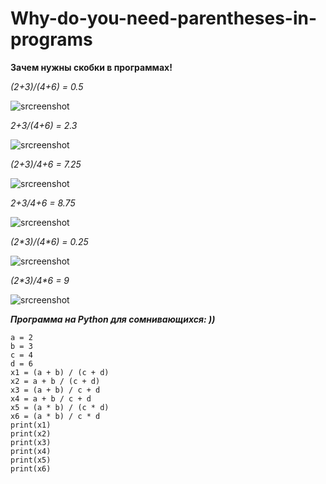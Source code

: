 # Why-do-you-need-parentheses-in-programs
__Зачем нужны скобки в программах!__

*(2+3)/(4+6) = 0.5*

![srcreenshot](screenshot1.jpg)

*2+3/(4+6) = 2.3*

![srcreenshot](screenshot2.jpg)

*(2+3)/4+6 = 7.25*

![srcreenshot](screenshot3.jpg)

*2+3/4+6 = 8.75*

![srcreenshot](screenshot4.jpg)

*(2\*3)/(4\*6) = 0.25*

![srcreenshot](screenshot5.jpg)

*(2\*3)/4\*6 = 9*

![srcreenshot](screenshot6.jpg)

***Программа на Python для сомнивающихся: ))***
```
a = 2
b = 3
c = 4
d = 6
x1 = (a + b) / (c + d)
x2 = a + b / (c + d)
x3 = (a + b) / c + d
x4 = a + b / c + d
x5 = (a * b) / (c * d)
x6 = (a * b) / c * d
print(x1)
print(x2)
print(x3)
print(x4)
print(x5)
print(x6)
```

